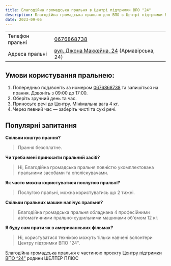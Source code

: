 ```yaml
---
title: Благодійна громадська пральня в Центрі підтримки ВПО "24"
description: Благодійна громадська пральня для ВПО в Центрі підтримки ВПО "24" Благодійного фонду "Шелтер Плюс" у Кривому Розі за адресою вулиця Маккейна, 24 
date: 2023-09-05
---
```


<div class="centers--block">

|   |   |
|---|---|
|Телефон пральні|<a href="tel:0676868738">0676868738</a>|
|Адреса пральні| [вул. Джона Маккейна, 24](https://goo.gl/maps/LjhkFUZHJuaAuEKt9) (Армавірська, 24)  |

</div>


## Умови користування пральнею: 
1. Попередньо подзвоніть за номером <a href="tel:0676868738">0676868738</a> та запишіться на прання. Дзвоніть з 09:00 до 17:00.
2. Оберіть зручний день та час.
3. Приносьте речі до Центру. Мінімальна вага 4 кг.
4. Через певний час — заберіть чисті та сухі речі.

## Популярні запитання
**Скільки коштує прання?**
>Прання безоплатне.

**Чи треба мені приносити пральний засіб?**
>Ні, Благодійна громадська пральня повністю укомплектована пральними засобами та ополіскувачами.

**Як часто можна користуватися послугою пральні?**
>Послугою пральні, можна користуватись що 2 тижні.

**Скільки пральних машин налічує пральня?** 
>Благодійна громадська пральня обладнана 4 професійними автоматичними прально-сушильними машинами об'ємом 12 кг.

**Я буду сам прати як в американських фільмах?** 
>Ні, користуватися технікою можуть тільки навчені волонтери Центру підтримки ВПО "24".

Благодійна громадська пральня є частиною проєкту [Центру підтримки ВПО “24”](https://vpo.wiki/center/vpo24/) родини ШЕЛТЕР ПЛЮС